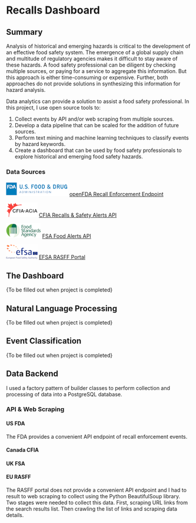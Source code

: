 # Recalls Dashboard

## Summary

Analysis of historical and emerging hazards is critical to the development of an effective food safety system. The emergence of a global supply chain and multitude of regulatory agencies makes it difficult to stay aware of these hazards. A food safety professional can be diligent by checking multiple sources, or paying for a service to aggregate this information. But this approach is either time-consuming or expensive. Further, both approaches do not provide solutions in synthesizing this information for hazard analysis.

Data analytics can provide a solution to assist a food safety professional. In this project, I use open source tools to:

1. Collect events by API and/or web scraping from multiple sources.
1. Develop a data pipeline that can be scaled for the addition of future sources.
1. Perform text mining and machine learning techniques to classify events by hazard keywords.
1. Create a dashboard that can be used by food safety professionals to explore historical and emerging food safety hazards.

### Data Sources

![FDA Logo](./img/usfda.png)
[openFDA Recall Enforcement Endpoint](https://open.fda.gov/apis/food/enforcement/)

![CFIA Logo](./img/cfia.png)
[CFIA Recalls & Safety Alerts API](https://open.canada.ca/data/en/dataset/d38de914-c94c-429b-8ab1-8776c31643e3)

![FSA Logo](./img/ukfsa.png)
[FSA Food Alerts API](https://data.food.gov.uk/food-alerts/ui/reference)

![EFSA Logo](./img/efsa.png)
[EFSA RASFF Portal](https://webgate.ec.europa.eu/rasff-window/portal/)

## The Dashboard

{To be filled out when project is completed}

## Natural Language Processing

{To be filled out when project is completed}

## Event Classification

{To be filled out when project is completed}

## Data Backend

I used a factory pattern of builder classes to perform collection and processing of data into a PostgreSQL database.

### API & Web Scraping

#### US FDA

The FDA provides a convenient API endpoint of recall enforcement events.

#### Canada CFIA

#### UK FSA

#### EU RASFF

The RASFF portal does not provide a convenient API endpoint and I had to result to web scraping to collect using the Python BeautifulSoup library. Two stages were needed to collect this data. First, scraping URL links from the search results list. Then crawling the list of links and scraping data details.
